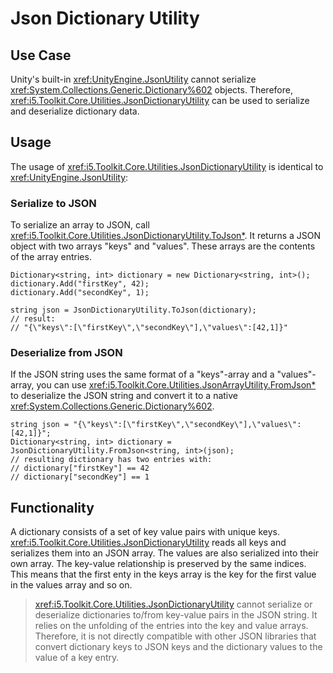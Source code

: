 # Json Dictionary Utility

## Use Case

Unity's built-in <xref:UnityEngine.JsonUtility> cannot serialize <xref:System.Collections.Generic.Dictionary%602> objects.
Therefore, <xref:i5.Toolkit.Core.Utilities.JsonDictionaryUtility> can be used to serialize and deserialize dictionary data.

## Usage

The usage of <xref:i5.Toolkit.Core.Utilities.JsonDictionaryUtility> is identical to <xref:UnityEngine.JsonUtility>:

### Serialize to JSON

To serialize an array to JSON, call <xref:i5.Toolkit.Core.Utilities.JsonDictionaryUtility.ToJson*>.
It returns a JSON object with two arrays "keys" and "values".
These arrays are the contents of the array entries.

```[C#]
Dictionary<string, int> dictionary = new Dictionary<string, int>();
dictionary.Add("firstKey", 42);
dictionary.Add("secondKey", 1);

string json = JsonDictionaryUtility.ToJson(dictionary);
// result:
// "{\"keys\":[\"firstKey\",\"secondKey\"],\"values\":[42,1]}"
```

### Deserialize from JSON

If the JSON string uses the same format of a "keys"-array and a "values"-array, you can use <xref:i5.Toolkit.Core.Utilities.JsonArrayUtility.FromJson*> to deserialize the JSON string and convert it to a native <xref:System.Collections.Generic.Dictionary%602>.

```[C#]
string json = "{\"keys\":[\"firstKey\",\"secondKey\"],\"values\":[42,1]}";
Dictionary<string, int> dictionary = JsonDictionaryUtility.FromJson<string, int>(json);
// resulting dictionary has two entries with:
// dictionary["firstKey"] == 42
// dictionary["secondKey"] == 1
```

## Functionality

A dictionary consists of a set of key value pairs with unique keys.
<xref:i5.Toolkit.Core.Utilities.JsonDictionaryUtility> reads all keys and serializes them into an JSON array.
The values are also serialized into their own array.
The key-value relationship is preserved by the same indices.
This means that the first enty in the keys array is the key for the first value in the values array and so on.

> <xref:i5.Toolkit.Core.Utilities.JsonDictionaryUtility> cannot serialize or deserialize dictionaries to/from key-value pairs in the JSON string.
> It relies on the unfolding of the entries into the key and value arrays.
> Therefore, it is not directly compatible with other JSON libraries that convert dictionary keys to JSON keys and the dictionary values to the value of a key entry.